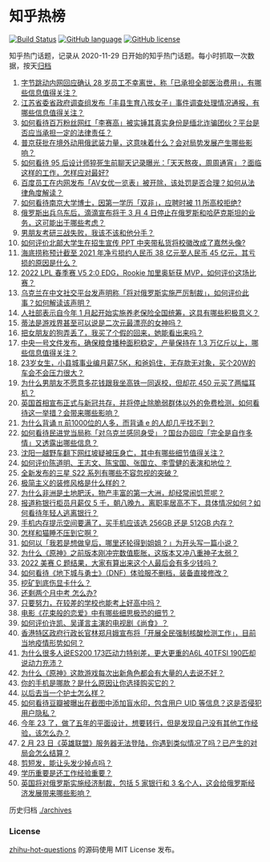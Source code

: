 # 知乎热榜
[![Build Status](https://github.com/ToWeLong/zhihu-hot-questions/workflows/CI/badge.svg)](https://github.com/ToWeLong/zhihu-hot-questions/actions)
[![GitHub language](https://img.shields.io/badge/language-golang-orange.svg)](https://golang.org/)
[![GitHub license](https://img.shields.io/github/license/ToWeLong/zhihu-hot-questions)](https://github.com/ToWeLong/zhihu-hot-questions/blob/main/LICENSE)

知乎热门话题，记录从 2020-11-29 日开始的知乎热门话题。每小时抓取一次数据，按天[归档](./archives)

<!-- BEGIN -->

1. [字节跳动内网回应确认 28 岁员工不幸离世，称「已承担全部医治费用」，有哪些信息值得关注？](https://www.zhihu.com/question/518120410)
1. [江苏省委省政府调查组发布「丰县生育八孩女子」事件调查处理情况通报，有哪些信息值得关注？](https://www.zhihu.com/question/518208707)
1. [如何看待百万粉丝网红「李赛高」被实锤其真实身份是缅北诈骗团伙？平台是否应当承担一定的法律责任？](https://www.zhihu.com/question/518170667)
1. [普京获批在境外动用俄武装力量，这意味着什么？会对局势发展产生哪些影响？](https://www.zhihu.com/question/518181578)
1. [如何看待 95 后设计师猝死生前聊天记录曝光：「天天熬夜，周周通宵」？面临这样的工作，怎样应对最好?](https://www.zhihu.com/question/518175760)
1. [百度员工在内网发布「AV女优一览表」被开除，该处罚是否合理？如何从法律角度解读？](https://www.zhihu.com/question/517843623)
1. [如何看待南京大学博士，因第一学历「双非」，应聘时被 11 所高校拒绝?](https://www.zhihu.com/question/517601875)
1. [俄罗斯出兵乌东后，滴滴宣布将于 3 月 4 日停止在俄罗斯和哈萨克斯坦的业务，这可能出于哪些考虑？](https://www.zhihu.com/question/518038263)
1. [男朋友考研三战失败，我该不该和他分手？](https://www.zhihu.com/question/518154292)
1. [如何评价北邮大学生在招生宣传 PPT 中夹带私货将校徽改成了嘉然头像?](https://www.zhihu.com/question/517283947)
1. [海底捞称预计截至 2021 年净亏损约人民币 38 亿元至人民币 45 亿元，其亏损的原因是什么？](https://www.zhihu.com/question/517780457)
1. [2022 LPL 春季赛 V5 2:0 EDG，Rookie 加里奥斩获 MVP，如何评价这场比赛？](https://www.zhihu.com/question/518300955)
1. [乌克兰在中文社交平台发声明称「将对俄罗斯实施严厉制裁」，如何评价此事？如何解读该声明？](https://www.zhihu.com/question/518073572)
1. [人社部表示自今年 1 月起开始实施养老保险全国统筹，这具有哪些积极意义？](https://www.zhihu.com/question/517991268)
1. [蒂法是游戏界甚至可以说是二次元最漂亮的女神吗？](https://www.zhihu.com/question/505446211)
1. [把女朋友的狗弄丢了，我买了个假的回来，她能看出来吗？](https://www.zhihu.com/question/518038429)
1. [中央一号文件发布，确保粮食播种面积稳定，产量保持在 1.3 万亿斤以上，哪些信息值得关注？](https://www.zhihu.com/question/518100446)
1. [23岁女生，小县城事业编月薪7.5K，和爸妈住，无存款无对象，买个20W的车会不会压力很大？](https://www.zhihu.com/question/517728693)
1. [为什么男朋友不愿意多花钱跟我坐高铁一同返校，但却花 450 元买了两幅耳机？](https://www.zhihu.com/question/517889329)
1. [英国首相宣布正式与新冠共存，并将停止除脆弱群体以外的免费检测，如何看待这一举措？会带来哪些影响？](https://www.zhihu.com/question/517987008)
1. [为什么背诵 π 前1000位的人多，而背诵 e 的人却几乎找不到？](https://www.zhihu.com/question/20508899)
1. [如何看待民进党当局称「对乌克兰感同身受」？国台办回应「完全是自作多情」又透露出哪些信息？](https://www.zhihu.com/question/518200154)
1. [沈阳一越野车翻下网红坡疑被压身亡，其中有哪些细节值得关注？](https://www.zhihu.com/question/517602704)
1. [如何评价陈道明、王志文、陈宝国、张国立、李雪健的表演和地位？](https://www.zhihu.com/question/39736134)
1. [全新发布的三星 S22 系列有哪些不容忽视的突破？](https://www.zhihu.com/question/517791297)
1. [极简主义的装修风格是什么样的？](https://www.zhihu.com/question/49653579)
1. [为什么非洲是土地肥沃，物产丰富的第一大洲，却经常闹饥荒呢？](https://www.zhihu.com/question/491637199)
1. [报道称银行柜员月薪仅 5 千，朝八晚九，离职率居高不下，具体情况如何？如何看待年轻人逃离银行？](https://www.zhihu.com/question/518038777)
1. [手机内存提示空间要满了，买手机应该选 256GB 还是 512GB 内存？](https://www.zhihu.com/question/518061287)
1. [怎样和猫睡不压到它啊？](https://www.zhihu.com/question/515534922)
1. [如何以「我若是想做皇后，哪里还轮得到姐姐？」为开头写一篇小说？](https://www.zhihu.com/question/509692275)
1. [为什么《原神》之前版本刚冲完数值膨胀，这版本又冲八重神子太弱？](https://www.zhihu.com/question/518106603)
1. [2022 美赛 C 题结果，大家有算出来这个人最后会有多少钱吗？](https://www.zhihu.com/question/517650673)
1. [如何看待《地下城与勇士》（DNF）体验服不删档，装备直接修改？](https://www.zhihu.com/question/517737805)
1. [挖矿到底伤显卡什么？](https://www.zhihu.com/question/479824999)
1. [还剩两个月中考 怎么办?](https://www.zhihu.com/question/518096193)
1. [只要努力，在较差的学校也能考上好高中吗？](https://www.zhihu.com/question/518076385)
1. [电影《花束般的恋爱》中有哪些细思极恐的细节？](https://www.zhihu.com/question/462807198)
1. [如何评价许凯、吴谨言主演的电视剧《尚食》？](https://www.zhihu.com/question/517447001)
1. [香港特区政府行政长官林郑月娥宣布将「开展全民强制核酸检测工作」，目前当地疫情形势如何？](https://www.zhihu.com/question/518081037)
1. [为什么很多人说ES200 173匹动力特别差，更大更重的A6L 40TFSI 190匹却说动力充沛？](https://www.zhihu.com/question/344210264)
1. [为什么《原神》这款游戏每次出新角色都会有大量的人去说不好？](https://www.zhihu.com/question/517712787)
1. [你的手机是哪款？是什么原因让你选择购买它的？](https://www.zhihu.com/question/516748782)
1. [以后去当一个护士怎么样？](https://www.zhihu.com/question/500569557)
1. [如何看待豆瓣被曝出在截图中添加盲水印，包含用户 UID 等信息？这是否侵犯用户隐私？](https://www.zhihu.com/question/517690908)
1. [今年 23 了，做了五年的平面设计，想要转行，但是发现自己没有其他工作经验，该怎么办？](https://www.zhihu.com/question/517471605)
1. [2 月 23 日《英雄联盟》服务器无法登陆，你遇到类似情况了吗？已产生的对局会怎么结算？](https://www.zhihu.com/question/518271801)
1. [剪短发，能让头发少掉点吗？](https://www.zhihu.com/question/517308315)
1. [学历重要是还工作经验重要？](https://www.zhihu.com/question/517631128)
1. [英国将对俄罗斯实施经济制裁，包括 5 家银行和 3 名个人，这会给俄罗斯经济发展带来哪些影响？](https://www.zhihu.com/question/518103714)

<!-- END -->

历史归档 [./archives](./archives)


### License
[zhihu-hot-questions](https://github.com/towelong/zhihu-hot-questions) 的源码使用 MIT License 发布。